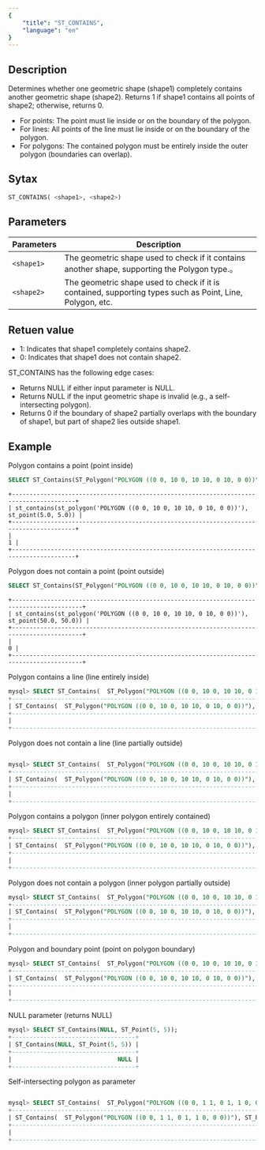 ```yaml
---
{
    "title": "ST_CONTAINS",
    "language": "en"
}
---
```


<!-- 
Licensed to the Apache Software Foundation (ASF) under one
or more contributor license agreements.  See the NOTICE file
distributed with this work for additional information
regarding copyright ownership.  The ASF licenses this file
to you under the Apache License, Version 2.0 (the
"License"); you may not use this file except in compliance
with the License.  You may obtain a copy of the License at

  http://www.apache.org/licenses/LICENSE-2.0

Unless required by applicable law or agreed to in writing,
software distributed under the License is distributed on an
"AS IS" BASIS, WITHOUT WARRANTIES OR CONDITIONS OF ANY
KIND, either express or implied.  See the License for the
specific language governing permissions and limitations
under the License.
-->

## Description

Determines whether one geometric shape (shape1) completely contains another geometric shape (shape2). Returns 1 if shape1 contains all points of shape2; otherwise, returns 0.

- For points: The point must lie inside or on the boundary of the polygon.
- For lines: All points of the line must lie inside or on the boundary of the polygon.
- For polygons: The contained polygon must be entirely inside the outer polygon (boundaries can overlap).
## Sytax

```sql
ST_CONTAINS( <shape1>, <shape2>)
```

## Parameters

| Parameters       | Description                     |
|----------|------------------------|
| `<shape1>` | The geometric shape used to check if it contains another shape, supporting the Polygon type.。 |
| `<shape2>` | The geometric shape used to check if it is contained, supporting types such as Point, Line, Polygon, etc. |

## Retuen value

- 1: Indicates that shape1 completely contains shape2.
- 0: Indicates that shape1 does not contain shape2.

ST_CONTAINS has the following edge cases:

- Returns NULL if either input parameter is NULL.
- Returns NULL if the input geometric shape is invalid (e.g., a self-intersecting polygon).
- Returns 0 if the boundary of shape2 partially overlaps with the boundary of shape1, but part of shape2 lies outside  shape1.

## Example

Polygon contains a point (point inside)

```sql
SELECT ST_Contains(ST_Polygon("POLYGON ((0 0, 10 0, 10 10, 0 10, 0 0))"), ST_Point(5, 5));
```

```text
+----------------------------------------------------------------------------------------+
| st_contains(st_polygon('POLYGON ((0 0, 10 0, 10 10, 0 10, 0 0))'), st_point(5.0, 5.0)) |
+----------------------------------------------------------------------------------------+
|                                                                                      1 |
+----------------------------------------------------------------------------------------+
```

Polygon does not contain a point (point outside)

```sql
SELECT ST_Contains(ST_Polygon("POLYGON ((0 0, 10 0, 10 10, 0 10, 0 0))"), ST_Point(50, 50));
```

```text
+------------------------------------------------------------------------------------------+
| st_contains(st_polygon('POLYGON ((0 0, 10 0, 10 10, 0 10, 0 0))'), st_point(50.0, 50.0)) |
+------------------------------------------------------------------------------------------+
|                                                                                        0 |
+------------------------------------------------------------------------------------------+
```
Polygon contains a line (line entirely inside)

```sql
mysql> SELECT ST_Contains(  ST_Polygon("POLYGON ((0 0, 10 0, 10 10, 0 10, 0 0))"),  ST_Linefromtext("LINESTRING (2 2, 8 8)"));
+-----------------------------------------------------------------------------------------------------------------+
| ST_Contains(  ST_Polygon("POLYGON ((0 0, 10 0, 10 10, 0 10, 0 0))"),  ST_Linefromtext("LINESTRING (2 2, 8 8)")) |
+-----------------------------------------------------------------------------------------------------------------+
|                                                                                                               1 |
+-----------------------------------------------------------------------------------------------------------------+
```

Polygon does not contain a line (line partially outside)

```sql

mysql> SELECT ST_Contains(  ST_Polygon("POLYGON ((0 0, 10 0, 10 10, 0 10, 0 0))"),  ST_Linefromtext("LINESTRING (5 5, 15 15)"));
+-------------------------------------------------------------------------------------------------------------------+
| ST_Contains(  ST_Polygon("POLYGON ((0 0, 10 0, 10 10, 0 10, 0 0))"),  ST_Linefromtext("LINESTRING (5 5, 15 15)")) |
+-------------------------------------------------------------------------------------------------------------------+
|                                                                                                                 0 |
+-------------------------------------------------------------------------------------------------------------------+
```

Polygon contains a polygon (inner polygon entirely contained)

```sql
mysql> SELECT ST_Contains(  ST_Polygon("POLYGON ((0 0, 10 0, 10 10, 0 10, 0 0))"),  ST_Polygon("POLYGON ((2 2, 8 2, 8 8, 2 8, 2 2))"));
+--------------------------------------------------------------------------------------------------------------------------+
| ST_Contains(  ST_Polygon("POLYGON ((0 0, 10 0, 10 10, 0 10, 0 0))"),  ST_Polygon("POLYGON ((2 2, 8 2, 8 8, 2 8, 2 2))")) |
+--------------------------------------------------------------------------------------------------------------------------+
|                                                                                                                        1 |
+--------------------------------------------------------------------------------------------------------------------------+

```

Polygon does not contain a polygon (inner polygon partially outside)

```sql
mysql> SELECT ST_Contains(  ST_Polygon("POLYGON ((0 0, 10 0, 10 10, 0 10, 0 0))"),  ST_Polygon("POLYGON ((5 5, 15 5, 15 15, 5 15, 5 5))"));
+------------------------------------------------------------------------------------------------------------------------------+
| ST_Contains(  ST_Polygon("POLYGON ((0 0, 10 0, 10 10, 0 10, 0 0))"),  ST_Polygon("POLYGON ((5 5, 15 5, 15 15, 5 15, 5 5))")) |
+------------------------------------------------------------------------------------------------------------------------------+
|                                                                                                                            0 |
+------------------------------------------------------------------------------------------------------------------------------+
```

Polygon and boundary point (point on polygon boundary)

```sql
mysql> SELECT ST_Contains(  ST_Polygon("POLYGON ((0 0, 10 0, 10 10, 0 10, 0 0))"),  ST_Point(0, 5));
+---------------------------------------------------------------------------------------+
| ST_Contains(  ST_Polygon("POLYGON ((0 0, 10 0, 10 10, 0 10, 0 0))"),  ST_Point(0, 5)) |
+---------------------------------------------------------------------------------------+
|                                                                                     0 |
+---------------------------------------------------------------------------------------+
```

NULL parameter (returns NULL)

```sql
mysql> SELECT ST_Contains(NULL, ST_Point(5, 5));
+-----------------------------------+
| ST_Contains(NULL, ST_Point(5, 5)) |
+-----------------------------------+
|                              NULL |
+-----------------------------------+
```


Self-intersecting polygon as parameter

```sql

mysql> SELECT ST_Contains(  ST_Polygon("POLYGON ((0 0, 1 1, 0 1, 1 0, 0 0))"), ST_Point(0.5, 0.5));
+--------------------------------------------------------------------------------------+
| ST_Contains(  ST_Polygon("POLYGON ((0 0, 1 1, 0 1, 1 0, 0 0))"), ST_Point(0.5, 0.5)) |
+--------------------------------------------------------------------------------------+
|                                                                                 NULL |
+--------------------------------------------------------------------------------------+
```
